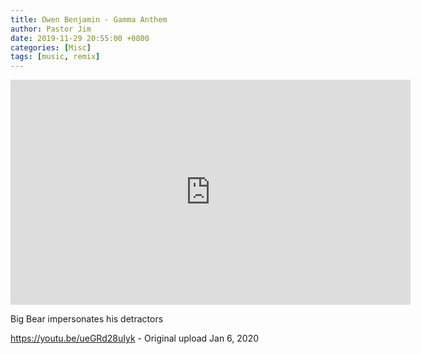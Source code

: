 ```yaml
---
title: Owen Benjamin - Gamma Anthem
author: Pastor Jim
date: 2019-11-29 20:55:00 +0800
categories: [Misc]
tags: [music, remix]
---
```


<iframe width="640" height="360" scrolling="no" frameborder="0" style="border: none;" src="https://www.bitchute.com/embed/thMaBo2SgzY6/"></iframe>



Big Bear impersonates his detractors



https://youtu.be/ueGRd28uIyk - Original upload Jan 6, 2020